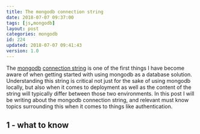 ```yaml
---
title: The mongodb connection string
date: 2018-07-07 09:37:00
tags: [js,mongodb]
layout: post
categories: mongodb
id: 224
updated: 2018-07-07 09:41:43
version: 1.0
---
```


The [mongodb](https://www.mongodb.com/) [connection string](https://docs.mongodb.com/manual/reference/connection-string/) is one of the first things I have become aware of when getting started with using mongodb as a database solution. Understanding this string is critical not just for the sake of using mongodb locally, but also when it comes to deployment as well as the content of the string will typically differ between those two environments. In this post I will be writing about the mongodb connection string, and relevant must know topics surrounding this when it comes to things like authentication.

<!-- more -->

## 1 - what to know

